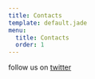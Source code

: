 ```yaml
---
title: Contacts
template: default.jade
menu:
  title: Contacts
  order: 1
---
```


follow us on [twitter](https://twitter.com/)